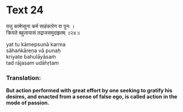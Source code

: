 # Text 24

यत्तु कामेप्सुना कर्म साहंकारेण वा पुनः ।  
क्रियते बहुलायासं तद्राजसमुदाहृतम् ॥२४॥

yat tu kāmepsunā karma  
sāhańkāreṇa vā punaḥ  
kriyate bahulāyāsaḿ  
tad rājasam udāhṛtam



### Translation:

**But action performed with great effort by one seeking to gratify his desires, and enacted from a sense of false ego, is called action in the mode of passion.**